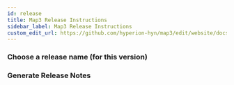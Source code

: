```yaml
---
id: release
title: Map3 Release Instructions
sidebar_label: Map3 Release Instructions
custom_edit_url: https://github.com/hyperion-hyn/map3/edit/website/docs/release.md
---
```


### Choose a release name (for this version)

### Generate Release Notes


